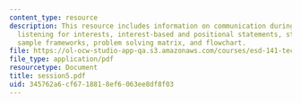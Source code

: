```yaml
---
content_type: resource
description: This resource includes information on communication during negitiations,
  listening for interests, interest-based and positional statements, stump speeches,
  sample frameworks, problem solving matrix, and flowchart.
file: https://ol-ocw-studio-app-qa.s3.amazonaws.com/courses/esd-141-technology-policy-negotiations-spring-2006/345762a6cf6718818ef6063ee8df8f03_session5.pdf
file_type: application/pdf
resourcetype: Document
title: session5.pdf
uid: 345762a6-cf67-1881-8ef6-063ee8df8f03
---
```

